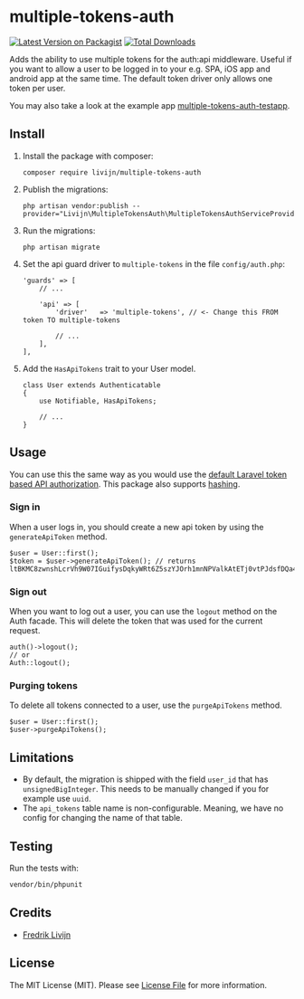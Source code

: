 # multiple-tokens-auth

[![Latest Version on Packagist](https://img.shields.io/packagist/v/livijn/multiple-tokens-auth.svg?style=flat-square)](https://packagist.org/packages/livijn/multiple-tokens-auth)
[![Total Downloads](https://img.shields.io/packagist/dt/livijn/multiple-tokens-auth.svg?style=flat-square)](https://packagist.org/packages/livijn/multiple-tokens-auth)

Adds the ability to use multiple tokens for the auth:api middleware. Useful if you want to allow a user to be logged in to your e.g. SPA, iOS app and android app at the same time. The default token driver only allows one token per user. 

You may also take a look at the example app [multiple-tokens-auth-testapp](https://github.com/Livijn/multiple-tokens-auth-testapp).

## Install
1. Install the package with composer:
    ```
    composer require livijn/multiple-tokens-auth
    ```

2. Publish the migrations:
    ```
    php artisan vendor:publish --provider="Livijn\MultipleTokensAuth\MultipleTokensAuthServiceProvider"
    ```

3. Run the migrations:
    ```
    php artisan migrate
    ```

4. Set the api guard driver to `multiple-tokens` in the file `config/auth.php`:
    ```    
    'guards' => [
        // ...
    
        'api' => [
            'driver'   => 'multiple-tokens', // <- Change this FROM token TO multiple-tokens
            
            // ...
        ],
    ],
    ```
   
5. Add the `HasApiTokens` trait to your User model.
   ``` 
   class User extends Authenticatable
   {
       use Notifiable, HasApiTokens;
   
       // ...
   } 
   ```

## Usage
You can use this the same way as you would use the [default Laravel token based API authorization](https://laravel.com/docs/master/api-authentication). This package also supports [hashing](https://laravel.com/docs/master/api-authentication#hashing-tokens).

### Sign in
When a user logs in, you should create a new api token by using the `generateApiToken` method.
```
$user = User::first();
$token = $user->generateApiToken(); // returns ltBKMC8zwnshLcrVh9W07IGuifysDqkyWRt6Z5szYJOrh1mnNPValkAtETj0vtPJdsfDQa4E3Yx0N3QU
```

### Sign out
When you want to log out a user, you can use the `logout` method on the Auth facade. This will delete the token that was used for the current request.
```
auth()->logout();
// or
Auth::logout();
```

### Purging tokens
To delete all tokens connected to a user, use the `purgeApiTokens` method.
```
$user = User::first();
$user->purgeApiTokens();
```

## Limitations
* By default, the migration is shipped with the field `user_id` that has `unsignedBigInteger`. This needs to be manually changed if you for example use `uuid`.
* The `api_tokens` table name is non-configurable. Meaning, we have no config for changing the name of that table.

## Testing

Run the tests with:

```bash
vendor/bin/phpunit
```

## Credits

- [Fredrik Livijn](https://github.com/livijn)

## License

The MIT License (MIT). Please see [License File](LICENSE.md) for more information.
